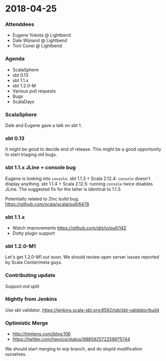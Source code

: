 # 2018-04-25

### Attenddees

- Eugene Yokota @ Lightbend
- Dale Wijnand @ Lightbend
- Toni Cunei @ Lightbend

### Agenda

- ScalaSphere
- sbt 0.13
- sbt 1.1.x
- sbt 1.2.0-M
- Various pull requests
- Bugs
- ScalaDays

### ScalaSphere

Dale and Eugene gave a talk on sbt 1.

### sbt 0.13

It might be good to decide end of release.
This might be a good opportunity to start triaging old bugs.

### sbt 1.1.x JLine + console bug

Eugene is looking into `console`.
sbt 1.1.3 + Scala 2.12.4: `console` doesn't display anything.
sbt 1.1.4 + Scala 2.12.5: running `console` twice disables JLine.
The suggested fix for the latter is identical to 1.1.3.

Potentially related to Zinc build bug.
https://github.com/scala/scala/pull/6478

### sbt 1.1.x

- Watch improvements https://github.com/sbt/io/pull/142
- Dotty plugin support

### sbt 1.2.0-M1

Let's get 1.2.0-M1 out soon.
We should review open server issues reported by Scala Center/meta guys.

### Contributing update
Support.md split

### Nightly from Jenkins

Use sbt validator.
https://jenkins.scala-sbt.org:8592/job/sbt-validator/build

### Optimistic Merge

- http://hintjens.com/blog:106
- https://twitter.com/havocp/status/988592572258975744

We should start merging to wip branch,
and do stupid modification ourselves.
